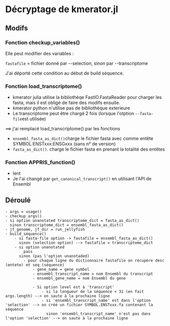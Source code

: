 # Décryptage de kmerator.jl


## Modifs

### Fonction checkup_variables()

Elle peut modifier des variables :

`fastafile` = fichier donné par --selection, sinon par --transcriptome 

J'ai déporté cette condition au début de build séquence.


### Fonction load_transcriptome()

* kmerator julia utilise la bibliothèqe FastIO.FastaReader pour charger les fasta, mais il est obligé de faire des modifs ensuite.
* kmerator python n'utilise pas de bibliothèque exterieure
* Le transcriptome peut être chargé 2 fois (lorsque l'otption `--fasta-file`est utilisée)

==> j'ai remplacé load_transcriptome() par les fonctions 
* `ensembl_fasta_as_dict()`charge le fichier fasta avec comme entête SYMBOL:ENSTxxx:ENSGxxx (sans n° de version)
* `fasta_as_dict()`. charge le fichier fasta en prenant la totalité des entêtes 



### Fonction APPRIS_function()

* lent
* Je l'ai changé par `get_canonical_transcript()` en utilisant l'API de Ensembl


## Déroulé



```
- args = usage()
- checkup_args()
- si option unanotated transcriptome_dict = fasta_as_dict()
  sinon transcriptome_dict = ensembl_fasta_as_dict()
- jf_genome, jf_dir = run_jellyfish
- build_séquence()
	- si fasta-file option -> fastafile = ensembl_fasta_as_dict()
	  sinon (selection option) --> fastafile = transcriptome_dict
	- si option unanotated
		pass
	  sinon (pas l'option unanotaded)
	  	- pour chaque ligne du dictionnaire fastafile on récupère desc (entete) et seq (séquence)
	  		- gene_name = gene symbol
	  		- ensembl_transcript_name = nom Ensembl du transcript
	  		- ensembl_gene_neme = nom Ensembl du gene
	  		
	  		- Si option level est à 'transcript'
	  			- si la longueur de la séquence < 31 (en fait args.length) --> on saute à la prochaine ligne
	  			- si 'ensembl_transcript_name' est dans l'option 'selection' --> on créé un fichier SYMBOL.ENSTxxx.fa contenant la séquence
	  		      sinon 'ensembl_transcript_name' n'est pas dans l'option 'selection' --> on saute à la prochaine ligne
	  			 
```